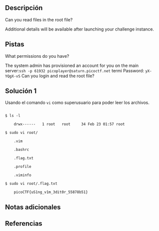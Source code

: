 ## Descripción
Can you read files in the root file?

Additional details will be available after launching your challenge instance.
## Pistas
What permissions do you have?

The system admin has provisioned an account for you on the main server:`ssh -p 61932 picoplayer@saturn.picoctf.net`
termi
Password: `yX-YQgX-vS`
Can you login and read the root file?
## Solución 1
Usando el comando `vi` como superusuario para poder leer los archivos.
```shell

$ ls -l

	drwx------   1 root   root     34 Feb 23 01:57 root

$ sudo vi root/ 
                             
	.vim
	
	.bashrc
	
	.flag.txt
	
	.profile
	
	.viminfo

$ sudo vi root/.flag.txt

	picoCTF{uS1ng_v1m_3dit0r_55878b51}
```


## Notas adicionales

## Referencias
